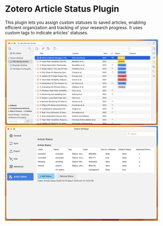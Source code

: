 # Zotero Article Status Plugin

This plugin lets you assign custom statuses to saved articles, enabling efficient organization and tracking of your research progress. It uses custom tags to indicate articles' statuses.

![image](https://github.com/alima-webdev/zotero-article-status/blob/main/preview/preview.png?raw=true)
![image](https://github.com/alima-webdev/zotero-article-status/blob/main/preview/preferences.png?raw=true)